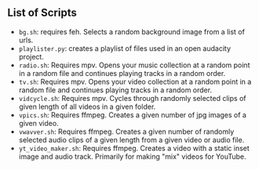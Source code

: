 ## List of Scripts
- `bg.sh`: requires feh. Selects a random background image from a list of urls.
- `playlister.py`: creates a playlist of files used in an open audacity project.
- `radio.sh`: Requires mpv. Opens your music collection at a random point in a random file and continues playing tracks in a random order.
- `tv.sh`: Requires mpv. Opens your video collection at a random point in a random file and continues playing tracks in a random order.
- `vidcycle.sh`: Requires mpv. Cycles through randomly selected clips of given length of all videos in a given folder.
- `vpics.sh`: Requires ffmpeg. Creates a given number of jpg images of a given video.
- `vwavver.sh`: Requires ffmpeg. Creates a given number of randomly selected audio clips of a given length from a given video or audio file.
- `yt_video_maker.sh`: Requires ffmpeg. Creates a video with a static inset image and audio track. Primarily for making "mix" videos for YouTube.  


